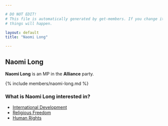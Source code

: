 ```yaml
---

# DO NOT EDIT!
# This file is automatically generated by get-members. If you change it, bad
# things will happen.

layout: default
title: "Naomi Long"

---
```


## Naomi Long

**Naomi Long** is an MP in the **Alliance** party.

{% include members/naomi-long.md %}

### What is Naomi Long interested in?


* [International Development](/interests/international-development.html)
* [Religious Freedom](/interests/religious-freedom.html)
* [Human Rights](/interests/human-rights.html)
